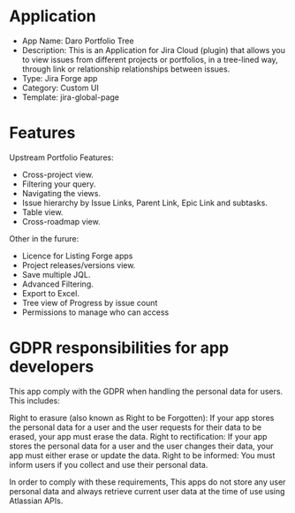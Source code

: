 # Application

- App Name: Daro Portfolio Tree
- Description: This is an Application for Jira Cloud (plugin) that allows you to view issues from different projects or portfolios, in a tree-lined way, through link or relationship relationships between issues.
- Type: Jira Forge app
- Category: Custom UI
- Template: jira-global-page

# Features

Upstream Portfolio Features:
- Cross-project view.
- Filtering your query.
- Navigating the views.
- Issue hierarchy by Issue Links, Parent Link, Epic Link and subtasks.
- Table view.
- Cross-roadmap view.


Other in the furure:
- Licence for Listing Forge apps
- Project releases/versions view.
- Save multiple JQL.
- Advanced Filtering.
- Export to Excel.
- Tree view of Progress by issue count 
- Permissions to manage who can access

# GDPR responsibilities for app developers
This app comply with the GDPR when handling the personal data for users.
This includes:

Right to erasure (also known as Right to be Forgotten): If your app stores the personal data for a user and the user requests for their data to be erased, your app must erase the data.
Right to rectification: If your app stores the personal data for a user and the user changes their data, your app must either erase or update the data.
Right to be informed: You must inform users if you collect and use their personal data.

In order to comply with these requirements, This apps do not store any user personal data and always retrieve current user data at the time of use using Atlassian APIs. 

